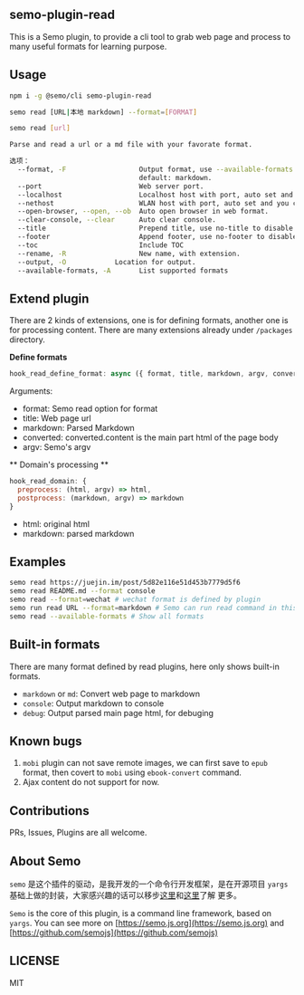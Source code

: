 semo-plugin-read
------------------

This is a Semo plugin, to provide a cli tool to grab web page and process to many useful formats for learning purpose.

## Usage

```bash
npm i -g @semo/cli semo-plugin-read

semo read [URL|本地 markdown] --format=[FORMAT]

semo read [url]

Parse and read a url or a md file with your favorate format.

选项：
  --format, -F                  Output format, use --available-formats to see all supported formats,
                                default: markdown.                                 [Default: "markdown"]
  --port                        Web server port.
  --localhost                   Localhost host with port, auto set and you can change.
  --nethost                     WLAN host with port, auto set and you can change.
  --open-browser, --open, --ob  Auto open browser in web format.
  --clear-console, --clear      Auto clear console.
  --title                       Prepend title, use no-title to disable.                  [Default: true]
  --footer                      Append footer, use no-footer to disable.                 [Default: true]
  --toc                         Include TOC                                              [Default: true]
  --rename, -R                  New name, with extension.
  --output, -O            Location for output.
  --available-formats, -A       List supported formats
```

## Extend plugin

There are 2 kinds of extensions, one is for defining formats, another one is for processing content. There are many extensions already under `/packages` directory.

**Define formats**

```js 
hook_read_define_format: async ({ format, title, markdown, argv, converted }) => {}
```

Arguments:

* format: Semo read option for format
* title: Web page url
* markdown: Parsed Markdown
* converted: converted.content is the main part html of the page body
* argv: Semo's argv

** Domain's processing **

```js
hook_read_domain: {
  preprocess: (html, argv) => html,
  postprocess: (markdown, argv) => markdown
}
```

* html: original html
* markdown: parsed markdown

## Examples

```bash
semo read https://juejin.im/post/5d82e116e51d453b7779d5f6
semo read README.md --format console
semo read --format=wechat # wechat format is defined by plugin 
semo run read URL --format=markdown # Semo can run read command in this way
semo read --available-formats # Show all formats
```

## Built-in formats

There are many format defined by read plugins, here only shows built-in formats.

* `markdown` or `md`: Convert web page to markdown
* `console`: Output markdown to console
* `debug`: Output parsed main page html, for debuging

## Known bugs

1. `mobi` plugin can not save remote images, we can first save to `epub` format, then covert to `mobi` using `ebook-convert` command.
2. Ajax content do not support for now.

## Contributions

PRs, Issues, Plugins are all welcome.

## About Semo

`semo` 是这个插件的驱动，是我开发的一个命令行开发框架，是在开源项目 `yargs` 基础上做的封装，大家感兴趣的话可以移步[这里](https://semo.js.org)和[这里](https://github.com/semojs)了解 更多。

`Semo` is the core of this plugin, is a command line framework, based on `yargs`. You can see more on [https://semo.js.org](https://semo.js.org) and [https://github.com/semojs](https://github.com/semojs)


## LICENSE

MIT